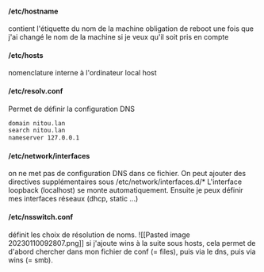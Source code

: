 #### /etc/hostname
contient l'étiquette du nom de la machine
obligation de reboot une fois que j'ai changé le nom de la machine si je veux qu'il soit pris en compte

#### /etc/hosts
nomenclature interne à l'ordinateur
local host

#### /etc/resolv.conf
Permet de définir la configuration DNS

``` bash
domain nitou.lan
search nitou.lan
nameserver 127.0.0.1
```

#### /etc/network/interfaces
on ne met pas de configuration DNS dans ce fichier. 
On peut ajouter des directives supplémentaires sous /etc/network/interfaces.d/*
L'interface loopback (localhost) se monte automatiquement.
Ensuite je peux définir mes interfaces réseaux (dhcp, static ...)

#### /etc/nsswitch.conf
définit les choix de résolution de noms. 
![[Pasted image 20230110092807.png]]
si j'ajoute wins à la suite sous hosts, cela permet de d'abord chercher dans mon fichier de conf (= files), puis via le dns, puis via wins (= smb).